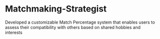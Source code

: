 # Matchmaking-Strategist
Developed a customizable Match Percentage system that enables users to assess their compatibility with others based on shared hobbies and interests
